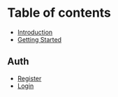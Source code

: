 # Table of contents

* [Introduction](README.md)
* [Getting Started](readme.md)

## Auth

* [Register](auth/register.md)
* [Login](auth/login.md)


